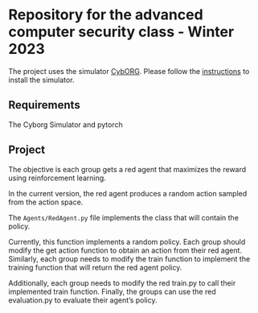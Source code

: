 # Repository for the advanced computer security class - Winter 2023

The project uses the simulator [CybORG](https://github.com/cage-challenge/cage-challenge-2/tree/main). Please follow the [instructions](https://github.com/cage-challenge/cage-challenge-2/tree/main/CybORG) to install the simulator.

## Requirements

The Cyborg Simulator and pytorch

## Project

The objective is each group gets a red agent that maximizes the reward using reinforcement learning.

In the current version, the red agent produces a random action sampled from the action space. 

The `Agents/RedAgent.py` file implements the class that will contain the policy. 

Currently, this function implements a random policy. Each group should modify the get action function to obtain an action from their red agent. Similarly, each group needs to modify the train function to implement the training function that will return the red agent policy.

Additionally, each group needs to modify the red train.py to call their implemented train function. Finally, the groups can use the red evaluation.py to evaluate their agent’s policy.